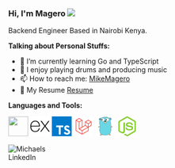
### Hi, I'm Magero <img src="https://media.giphy.com/media/hvRJCLFzcasrR4ia7z/giphy.gif" width="25px">


Backend Engineer Based in Nairobi Kenya.


**Talking about Personal Stuffs:**

- 🌱 I’m currently learning Go and TypeScript 
- 🥁 I enjoy playing drums and producing music
- 📫 How to reach me: [MikeMagero](mailto:michaelmagero2@gmail.com) 
- 📝 My Resume [Resume](https://drive.google.com/file/d/1tyF6K97Ryk_Jh-fW1vszdb6o49raboiH/view?usp=sharing)


**Languages and Tools:**

<code><img height="40" width="40" src="https://github.com/patrickpiccini/devicons/blob/main/icons/dark/NestJS.svg"></code>
<code><img height="40" width="40"  src="https://raw.githubusercontent.com/devicons/devicon/master/icons/express/express-original.svg"></code>
<code><img height="40" width="40" src="https://raw.githubusercontent.com/github/explore/80688e429a7d4ef2fca1e82350fe8e3517d3494d/topics/typescript/typescript.png"></code>
<code><img height="40" width="40"  src="https://raw.githubusercontent.com/github/explore/80688e429a7d4ef2fca1e82350fe8e3517d3494d/topics/laravel/laravel.png"></code>
<code><img height="40" width="40"  src="https://raw.githubusercontent.com/devicons/devicon/master/icons/go/go-original.svg"></code>
<code><img height="40" width="40"  src="https://raw.githubusercontent.com/devicons/devicon/master/icons/nodejs/nodejs-original.svg"></code>


<a href="https://www.linkedin.com/in/michael-magero">
  <img align="left" alt="Michaels LinkedIn" width="100" height="100" src="https://content.linkedin.com/content/dam/me/business/en-us/amp/brand-site/v2/bg/LI-Logo.svg.original.svg"/>
</a><br/>
